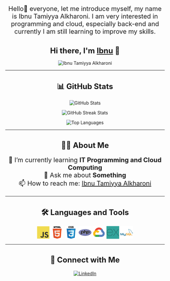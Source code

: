 <p style="font-size: 20px; text-align: center;"> Hello👋 everyone, let me introduce myself, my name is Ibnu Tamiyya Alkharoni. I am very interested in programming and cloud, especially back-end and currently I am still learning to improve my skills.
</p>

<!-- Profil Header -->
<h1 style="font-size: 24px; text-align: center;">Hi there, I'm <a href="https://github.com/DevCupu">Ibnu</a> 👋</h1>
<p style="text-align: center;">
  <img src="https://c4.wallpaperflare.com/wallpaper/628/187/589/code-minimalism-programming-programming-language-wallpaper-preview.jpg" alt="Ibnu Tamiyya Alkharoni" />
</p>

<hr>

<!-- GitHub Stats -->
<h2 style="font-size: 24px; text-align: center;">📊 GitHub Stats</h2>
<p style="text-align: center;">
  <img src="https://github-readme-stats.vercel.app/api?username=DevCupu&show_icons=true&theme=dracula&count_private=true&include_all_commits=true&custom_title=GitHub%20Stats%20-%20Ibnu&hide=issues" alt="GitHub Stats" />
</p>
<p style="text-align: center;">
  <img src="https://github-readme-streak-stats.herokuapp.com/?user=DevCupu&theme=dracula" alt="GitHub Streak Stats" />
</p>
<p style="text-align: center;">
  <img src="https://github-readme-stats.vercel.app/api/top-langs/?username=DevCupu&layout=compact&theme=dracula" alt="Top Languages" />
</p>

<hr>

<!-- Tentang Saya -->
<div style="text-align: center;">
<h2 style="font-size: 24px;">🧑‍💻 About Me</h2>
<p style="font-size: 20px; margin-bottom: 20px;">🌱 I’m currently learning <strong>IT Programming and Cloud Computing</strong><br>
💬 Ask me about <strong>Something</strong><br>
📫 How to reach me: <a href="mailto:ibnutamiyyaalkharoni@gmail.com">Ibnu Tamiyya Alkharoni</a></p>
</div>


<hr>

<!-- Keahlian -->
<!-- Keahlian -->
<h2 style="font-size: 24px; text-align: center;">🛠️ Languages and Tools</h2>
<p style="text-align: center;">
  <img src="https://raw.githubusercontent.com/devicons/devicon/master/icons/javascript/javascript-original.svg" alt="JavaScript" width="40" height="40"/> 
  <img src="https://raw.githubusercontent.com/devicons/devicon/master/icons/html5/html5-original-wordmark.svg" alt="HTML5" width="40" height="40"/> 
  <img src="https://raw.githubusercontent.com/devicons/devicon/master/icons/css3/css3-original-wordmark.svg" alt="CSS3" width="40" height="40"/> 
  <img src="https://raw.githubusercontent.com/devicons/devicon/master/icons/php/php-original.svg" alt="PHP" width="40" height="40"/> 
  <img src="https://raw.githubusercontent.com/devicons/devicon/master/icons/googlecloud/googlecloud-original.svg" alt="Google Cloud Platform" width="40" height="40"/>
  <img src="https://raw.githubusercontent.com/devicons/devicon/master/icons/express/express-original.svg" alt="Express.js" width="40" height="40" style="filter: invert(42%) sepia(22%) saturate(1123%) hue-rotate(127deg) brightness(90%) contrast(89%);"/>
  <img src="https://raw.githubusercontent.com/devicons/devicon/master/icons/mysql/mysql-original-wordmark.svg" alt="MySQL" width="40" height="40"/>
</p>


<hr>

<!-- Connect with Me -->
<h2 style="font-size: 24px; text-align: center;">🤝 Connect with Me</h2>
<p style="text-align: center;">
  <a href="https://www.linkedin.com/in/ibnu-tamiyya-al-kharoni-96b6a52a0/"><img src="https://img.shields.io/badge/-LinkedIn-blue?style=flat&logo=Linkedin&logoColor=white" alt="LinkedIn" /></a>
</p>
